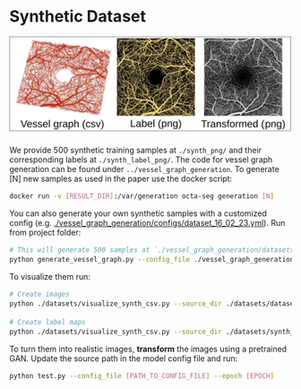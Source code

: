 # Synthetic Dataset
<div style="text-align:center">
    <img src="../images/dataset.svg">
</div>

We provide 500 synthetic training samples at `./synth_png/` and their corresponding labels at `./synth_label_png/`. The code for vessel graph generation can be found under `../vessel_graph_generation`. To generate [N] new samples as used in the paper use the docker script:
```sh
docker run -v [RESULT_DIR]:/var/generation octa-seg generation [N]
``` 

You can also generate your own synthetic samples with a customized config (e.g. [./vessel_graph_generation/configs/dataset_16_02_23.yml](./vessel_graph_generation/configs/dataset_16_02_23.yml)). Run from project folder:
```sh
# This will generate 500 samples at `./vessel_graph_generation/datasets/dataset_16_02_23/`
python generate_vessel_graph.py --config_file ./vessel_graph_generation/configs/dataset_16_02_23.yml --num_samples 500
```

To visualize them run:
```sh
# Create images
python ./datasets/visualize_synth_csv.py --source_dir ./datasets/dataset_16_02_23 --out_dir ./datasets/dataset_16_02_23_png --factor 4

# Create label maps
python ./datasets/visualize_synth_csv.py --source_dir ./datasets/synth_csv --out_dir ./datasets/dataset_16_02_23_label_png --factor 16 --binarize
```

To turn them into realistic images, **transform** the images using a pretrained GAN. Update the source path in the model config file and run:
```sh
python test.py --config_file [PATH_TO_CONFIG_FILE] --epoch [EPOCH]
```